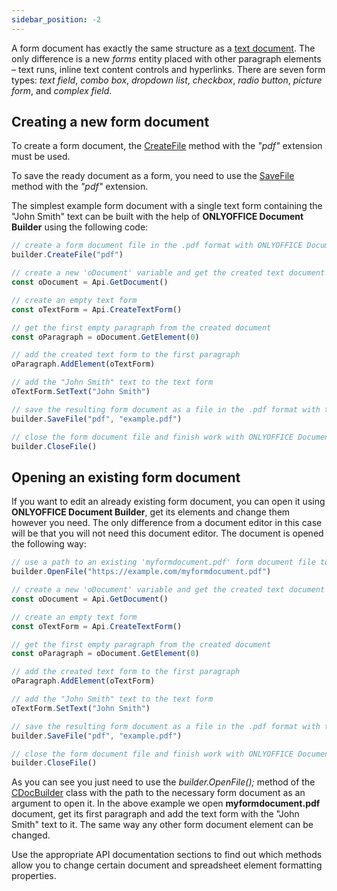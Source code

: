 ```yaml
---
sidebar_position: -2
---
```


A form document has exactly the same structure as a [text document](../text-document-api/text-document-api.md). The only difference is a new *forms* entity placed with other paragraph elements – text runs, inline text content controls and hyperlinks. There are seven form types: *text field*, *combo box*, *dropdown list*, *checkbox*, *radio button*, *picture form*, and *complex field*.

## Creating a new form document

To create a form document, the [CreateFile](../../../document-builder/builder-framework/C++/CDocBuilder/CreateFile.md) method with the *"pdf"* extension must be used.

To save the ready document as a form, you need to use the [SaveFile](../../../document-builder/builder-framework/C++/CDocBuilder/SaveFile.md) method with the *"pdf"* extension.

The simplest example form document with a single text form containing the "John Smith" text can be built with the help of **ONLYOFFICE Document Builder** using the following code:

``` ts
// create a form document file in the .pdf format with ONLYOFFICE Document Builder
builder.CreateFile("pdf")

// create a new 'oDocument' variable and get the created text document contents
const oDocument = Api.GetDocument()

// create an empty text form
const oTextForm = Api.CreateTextForm()

// get the first empty paragraph from the created document
const oParagraph = oDocument.GetElement(0)

// add the created text form to the first paragraph
oParagraph.AddElement(oTextForm)

// add the "John Smith" text to the text form
oTextForm.SetText("John Smith")

// save the resulting form document as a file in the .pdf format with the 'example.pdf' name
builder.SaveFile("pdf", "example.pdf")

// close the form document file and finish work with ONLYOFFICE Document Builder
builder.CloseFile()
```

## Opening an existing form document

If you want to edit an already existing form document, you can open it using **ONLYOFFICE Document Builder**, get its elements and change them however you need. The only difference from a document editor in this case will be that you will not need this document editor. The document is opened the following way:

``` ts
// use a path to an existing 'myformdocument.pdf' form document file to open it with ONLYOFFICE Document Builder
builder.OpenFile("https://example.com/myformdocument.pdf")

// create a new 'oDocument' variable and get the created text document contents
const oDocument = Api.GetDocument()

// create an empty text form
const oTextForm = Api.CreateTextForm()

// get the first empty paragraph from the created document
const oParagraph = oDocument.GetElement(0)

// add the created text form to the first paragraph
oParagraph.AddElement(oTextForm)

// add the "John Smith" text to the text form
oTextForm.SetText("John Smith")

// save the resulting form document as a file in the .pdf format with the 'example.pdf' name
builder.SaveFile("pdf", "example.pdf")

// close the form document file and finish work with ONLYOFFICE Document Builder
builder.CloseFile()
```

As you can see you just need to use the *builder.OpenFile();* method of the [CDocBuilder](../../../document-builder/builder-framework/C++/CDocBuilder/CDocBuilder.md) class with the path to the necessary form document as an argument to open it. In the above example we open **myformdocument.pdf** document, get its first paragraph and add the text form with the "John Smith" text to it. The same way any other form document element can be changed.

Use the appropriate API documentation sections to find out which methods allow you to change certain document and spreadsheet element formatting properties.
